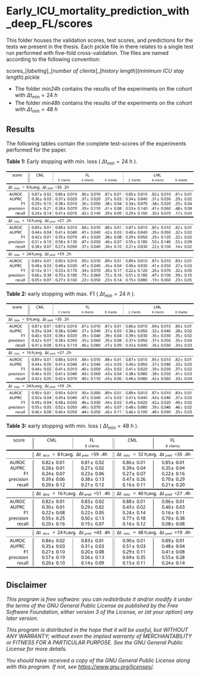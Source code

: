 # Early_ICU_mortality_prediction_with_deep_FL/scores

This folder houses the validation scores, test scores, and predictions for the tests we present in the thesis. Each pickle file in there relates to a single test run performed with five-fold cross-validation. The files are named according to the following convention:

  scores\_[*labeling*]\_[*number of clients*]\_[*history length*](*minimum ICU stay length*).pickle

- The folder *min24h* contains the results of the experiments on the cohort with $\Delta t_{min} = 24~h$
- The folder *min48h* contains the results of the experiments on the cohort with $\Delta t_{min} = 48~h$

## Results

The following tables contain the complete test-scores of the experiments performed for the paper.


**Table 1:** Early stopping with min. loss ( $\Delta t_{min} = 24~h$ ).

![Table 1](https://github.com/randlbem/Early_ICU_mortality_prediction_with_deep_FL/blob/main/scores/tables/table1.svg)


**Table 2:** early stopping with max. F1 ( $\Delta t_{min} = 24~h$ ).

![Table 2](https://github.com/randlbem/Early_ICU_mortality_prediction_with_deep_FL/blob/main/scores/tables/table2.svg)


**Table 3:** early stopping with min. loss ( $\Delta t_{min} = 48~h$ ).

![Table 3](https://github.com/randlbem/Early_ICU_mortality_prediction_with_deep_FL/blob/main/scores/tables/table3.svg)


## Disclaimer

*This program is free software: you can redistribute it and/or modify
it under the terms of the GNU General Public License as published by
the Free Software Foundation, either version 3 of the License, or
(at your option) any later version.*

*This program is distributed in the hope that it will be useful,
but WITHOUT ANY WARRANTY; without even the implied warranty of
MERCHANTABILITY or FITNESS FOR A PARTICULAR PURPOSE.  See the
GNU General Public License for more details.*

*You should have received a copy of the GNU General Public License
along with this program.  If not, see <https://www.gnu.org/licenses/>.*
